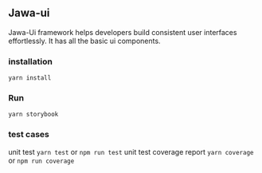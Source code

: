 ## Jawa-ui

Jawa-Ui framework helps developers build consistent user interfaces effortlessly. It has all the basic ui components.


### installation
`yarn install`

### Run
`yarn storybook`


### test cases
unit test
`yarn test` or `npm run test`
unit test coverage report
`yarn coverage` or `npm run coverage`
